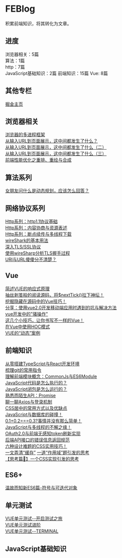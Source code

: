 # FEBlog
积累前端知识，将其转化为文章。

## 进度
浏览器相关：5篇  
算法：1篇  
http：7篇  
JavaScript基础知识：2篇
前端知识：15篇
Vue: 8篇

## 其他专栏
[掘金主页](https://juejin.im/user/5c6b66e9e51d4539a642640c)

## 浏览器相关
[浏览器的多进程框架](https://github.com/zhangwinwin/FEBlog/blob/master/blog/1.md)  
[从输入URL到页面展示，这中间都发生了什么？](https://github.com/zhangwinwin/FEBlog/blob/master/blog/3.md)  
[从输入URL到页面展示，这中间都发生了什么（二）](https://github.com/zhangwinwin/FEBlog/blob/master/blog/4.md)  
[从输入URL到页面展示，这中间都发生了什么（三）](https://github.com/zhangwinwin/FEBlog/blob/master/blog/5.md)  
[前端性能优化之重排、重绘与合成](https://github.com/zhangwinwin/FEBlog/blob/master/blog/6.md)

## 算法系列
[女朋友问什么是动态规划，应该怎么回答？](https://github.com/zhangwinwin/FEBlog/blob/master/blog/2.md)

## 网络协议系列
[Http系列：http1.1协议基础](https://github.com/zhangwinwin/FEBlog/blob/master/blog/8.md)  
[Http系列：内容协商与资源表述](https://github.com/zhangwinwin/FEBlog/blob/master/blog/9.md)  
[Http系列：断点续传与多线程下载](https://github.com/zhangwinwin/FEBlog/blob/master/blog/10.md)  
[wireShark的基本用法](https://github.com/zhangwinwin/FEBlog/blob/master/blog/11.md)  
[深入TLS/SSL协议](https://github.com/zhangwinwin/FEBlog/blob/master/blog/21.md)  
[使用wireSharp分析TLS握手过程](https://github.com/zhangwinwin/FEBlog/blob/master/blog/22.md)  
[URI与URL傻傻分不清楚？](https://github.com/zhangwinwin/FEBlog/blob/master/blog/23.md)  

## Vue
[简述VUE的响应式原理](https://github.com/zhangwinwin/FEBlog/blob/master/blog/16.md)  
[抽丝剥茧般的阅读源码，将$nextTick()拉下神坛！](https://github.com/zhangwinwin/FEBlog/blob/master/blog/28.md)  
[挖掘隐藏在源码中的Vue技巧！](https://github.com/zhangwinwin/FEBlog/blob/master/blog/30.md)  
[分享：使用vue2.0开发移动端应用时遇到的坑与解决方法](https://github.com/zhangwinwin/FEBlog/blob/master/blog/7.md)  
[vue开发中的"骚操作"](https://github.com/zhangwinwin/FEBlog/blob/master/blog/19.md)  
[这几个小技巧，让你书写不一样的Vue！](https://github.com/zhangwinwin/FEBlog/blob/master/blog/31.md)  
[在Vue中使用HOC模式](https://github.com/zhangwinwin/FEBlog/blob/master/blog/31.md)  
[VUE的“动态”案例](https://github.com/zhangwinwin/FEBlog/blob/master/blog/37.md)  


## 前端知识
[从零搭建TypeScript与React开发环境](https://github.com/zhangwinwin/FEBlog/blob/master/blog/12.md)  
[梳理git的常用指令](https://github.com/zhangwinwin/FEBlog/blob/master/blog/13.md)  
[理解前端模块概念：CommonJs与ES6Module](https://github.com/zhangwinwin/FEBlog/blob/master/blog/14.md)  
[JavaScript代码是怎么执行的？](https://github.com/zhangwinwin/FEBlog/blob/master/blog/15.md)  
[JavaScript闭包是怎么运行的？](https://github.com/zhangwinwin/FEBlog/blob/master/blog/17.md)  
[熟悉而陌生API：Promise](https://github.com/zhangwinwin/FEBlog/blob/master/blog/18.md)  
[聊一聊Axios与登录机制](https://github.com/zhangwinwin/FEBlog/blob/master/blog/20.md)  
[CSS居中的常用方式以及优缺点](https://github.com/zhangwinwin/FEBlog/blob/master/blog/25.md)  
[JavaScript与数据库的碰撞！](https://github.com/zhangwinwin/FEBlog/blob/master/blog/26.md)  
[0.1+0.2===0.3?事情并没有那么简单！](https://github.com/zhangwinwin/FEBlog/blob/master/blog/26.md)  
[JavaScript与多线程的不解之缘！](https://github.com/zhangwinwin/FEBlog/blob/master/blog/29.md)  
[OAuth2.0与前端无感知token刷新实现](https://github.com/zhangwinwin/FEBlog/blob/master/blog/33.md)  
[后端API接口的错误信息返回规范](https://github.com/zhangwinwin/FEBlog/blob/master/blog/34.md)  
[六种设计难题的CSS实用技巧！](https://github.com/zhangwinwin/FEBlog/blob/master/blog/35.md)  
[一文弄清“缓存”](https://github.com/zhangwinwin/FEBlog/blob/master/blog/36.md) 
[一道“作用域”题引发的思考](https://github.com/zhangwinwin/FEBlog/blob/master/blog/36.md)  
[【思考篇🤔】一个CSS实现引发的思考 ](https://juejin.cn/post/6924835971129311240)

## ES6+
[温故而知新ES6篇-符号与可迭代对象](https://github.com/zhangwinwin/FEBlog/blob/master/blog/38.md)

## 单元测试
[VUE单元测试--开启测试之旅](https://github.com/zhangwinwin/FEBlog/blob/master/blog/39.md)  
[VUE单元测试进阶](https://github.com/zhangwinwin/FEBlog/blob/master/blog/40.md)  
[VUE单元测试--TERMINAL](https://juejin.cn/editor/drafts/6921569252528881672)

## JavaScript基础知识
[<script>元素](https://github.com/zhangwinwin/FEBlog/blob/master/blog/JavaScript%E5%9F%BA%E7%A1%80%E7%9F%A5%E8%AF%86/1.md)  
[基本概念](https://github.com/zhangwinwin/FEBlog/blob/master/blog/JavaScript%E5%9F%BA%E7%A1%80%E7%9F%A5%E8%AF%86/2.md)

## 勘误及提问

如果有疑问或者发现错误，可以在相应的 issues 进行提问或勘误。

如果喜欢或者有所启发，欢迎 star，对作者也是一种鼓励。

